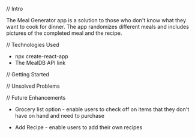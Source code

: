 // Intro

The Meal Generator app is a solution to those who don't know what they want to cook for dinner. The app randomizes different meals and includes pictures of the completed meal and the recipe.


// Technologies Used

- npx create-react-app
- The MealDB API link


// Getting Started





// Unsolved Problems




// Future Enhancements

- Grocery list option - enable users to check off on items that they don't have on hand and need to purchase

- Add Recipe - enable users to add their own recipes